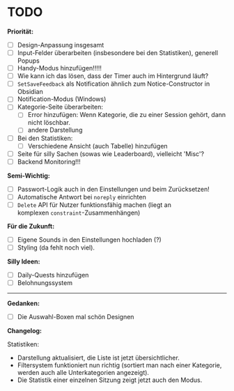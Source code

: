 # TODO

**Priorität:**
- [ ] Design-Anpassung insgesamt
- [ ] Input-Felder überarbeiten (insbesondere bei den Statistiken), generell Popups 
- [ ] Handy-Modus hinzufügen!!!!!
- [ ] Wie kann ich das lösen, dass der Timer auch im Hintergrund läuft? 
- [ ] `SetSaveFeedback` als Notification ähnlich zum Notice-Constructor in Obsidian
- [ ] Notification-Modus (Windows) 
- [ ] Kategorie-Seite überarbeiten:
    - [ ] Error hinzufügen: Wenn Kategorie, die zu einer Session gehört, dann nicht löschbar.
    - [ ] andere Darstellung
- [ ] Bei den Statistiken: 
    - [ ] Verschiedene Ansicht (auch Tabelle) hinzufügen    
- [ ] Seite für silly Sachen (sowas wie Leaderboard), vielleicht 'Misc'?  
- [ ] Backend Monitoring!!!

**Semi-Wichtig:**
- [ ] Passwort-Logik auch in den Einstellungen und beim Zurücksetzen!
- [ ] Automatische Antwort bei `noreply` einrichten
- [ ] `Delete` API für Nutzer funktionsfähig machen (liegt an komplexen `constraint`-Zusammenhängen)  

**Für die Zukunft:** 
- [ ] Eigene Sounds in den Einstellungen hochladen (?)
- [ ] Styling (da fehlt noch viel).

**Silly Ideen:** 
- [ ] Daily-Quests hinzufügen
- [ ] Belohnungssystem

___

**Gedanken:**
- [ ] Die Auswahl-Boxen mal schön Designen 

**Changelog:** 

Statistiken:
- Darstellung aktualisiert, die Liste ist jetzt übersichtlicher.
- Filtersystem funktioniert nun richtig (sortiert man nach einer Kategorie, werden auch alle Unterkategorien angezeigt).
- Die Statistik einer einzelnen Sitzung zeigt jetzt auch den Modus. 